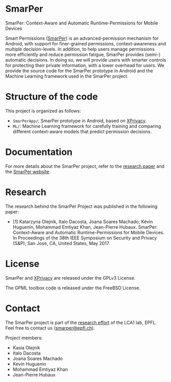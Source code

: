 # SmarPer
SmarPer: Context-Aware and Automatic Runtime-Permissions for Mobile Devices

Smart Permissions ([SmarPer](https://spism.epfl.ch/smarper/)) is an advanced-permission mechanism for Android, with support for finer-grained permissions, context-awareness and multiple decision-levels. In addition, to help users manage permissions more efficiently and reduce permission fatigue, SmarPer provides (semi-) automatic decisions. In doing so, we will provide users with smarter controls for protecting their private information, with a lower overhead for users. We provide the source code for the SmarPer prototype in Android and the Machine Learning framework used in the SmarPer project.

# Structure of the code
This project is organized as follows:
- `SmarPerApp/`: SmarPer prototype in Android, based on [XPrivacy](https://github.com/M66B/XPrivacy).
- `ML/`: Machine Learning framework for carefully training and comparing different context-aware models that predict permission decisions. 

# Documentation
For more details about the SmarPer project, refer to the [research paper](https://hal.archives-ouvertes.fr/hal-01489684) and the [SmarPer website](https://spism.epfl.ch/smarper/).

# Research
The research behind the SmarPer Project was published in the following paper:
- [1] Katarzyna Olejnik, Italo Dacosta, Joana Soares Machado, Kévin Huguenin, Mohammad Emtiyaz Khan, Jean-Pierre Hubaux. SmarPer: Context-Aware and Automatic Runtime-Permissions for Mobile Devices. In Proceedings of the 38th IEEE Symposium on Security and Privacy (S&P), San Jose, CA, United States, May 2017.

# License
SmarPer and [XPrivacy](https://github.com/M66B/XPrivacy) are released under the GPLv3 License.

The GPML toolbox code is released under the FreeBSD License.

# Contact
The SmarPer project is part of the [research effort](http://lca.epfl.ch/projects/privacy-mobile-pervasive/) of the LCA1 lab, EPFL. Feel free to contact us (smarper@epfl.ch).

Project members:
- Kasia Olejnik
- Italo Dacosta
- Joana Soares Machado
- Kevin Huguenin
- Mohammad Emtiyaz Khan
- Jean-Pierre Hubaux
